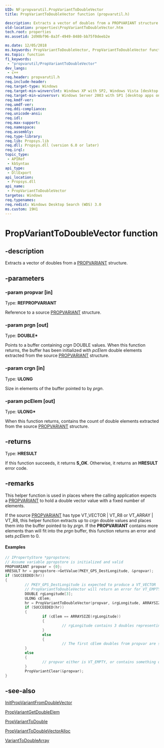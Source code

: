 ```yaml
---
UID: NF:propvarutil.PropVariantToDoubleVector
title: PropVariantToDoubleVector function (propvarutil.h)

description: Extracts a vector of doubles from a PROPVARIANT structure.
old-location: properties\PropVariantToDoubleVector.htm
tech.root: properties
ms.assetid: 2d90bf96-8a3f-4949-8480-bb75f0deeb2e

ms.date: 12/05/2018
ms.keywords: PropVariantToDoubleVector, PropVariantToDoubleVector function [Windows Properties], _shell_PropVariantToDoubleVector, properties.PropVariantToDoubleVector, propvarutil/PropVariantToDoubleVector, shell.PropVariantToDoubleVector
ms.topic: function
f1_keywords: 
 - "propvarutil/PropVariantToDoubleVector"
dev_langs:
 - c++
req.header: propvarutil.h
req.include-header: 
req.target-type: Windows
req.target-min-winverclnt: Windows XP with SP2, Windows Vista [desktop apps only]
req.target-min-winversvr: Windows Server 2003 with SP1 [desktop apps only]
req.kmdf-ver: 
req.umdf-ver: 
req.ddi-compliance: 
req.unicode-ansi: 
req.idl: 
req.max-support: 
req.namespace: 
req.assembly: 
req.type-library: 
req.lib: Propsys.lib
req.dll: Propsys.dll (version 6.0 or later)
req.irql: 
topic_type:
 - APIRef
 - kbSyntax
api_type:
 - DllExport
api_location:
 - Propsys.dll
api_name:
 - PropVariantToDoubleVector
targetos: Windows
req.typenames: 
req.redist: Windows Desktop Search (WDS) 3.0
ms.custom: 19H1
---
```


# PropVariantToDoubleVector function


## -description


Extracts a vector of doubles from a <a href="https://docs.microsoft.com/windows/desktop/api/propidl/ns-propidl-propvariant">PROPVARIANT</a> structure.


## -parameters




### -param propvar [in]

Type: <b>REFPROPVARIANT</b>

Reference to a source <a href="https://docs.microsoft.com/windows/desktop/api/propidl/ns-propidl-propvariant">PROPVARIANT</a> structure. 


### -param prgn [out]

Type: <b>DOUBLE*</b>

Points to a buffer containing <i>crgn</i> DOUBLE values. When this function returns, the buffer has been initialized with <i>pcElem</i> double elements extracted from the source <a href="https://docs.microsoft.com/windows/desktop/api/propidl/ns-propidl-propvariant">PROPVARIANT</a> structure.


### -param crgn [in]

Type: <b>ULONG</b>

Size in elements of the buffer pointed to by <i>prgn</i>.


### -param pcElem [out]

Type: <b>ULONG*</b>

When this function returns, contains the count of double elements extracted from the source <a href="https://docs.microsoft.com/windows/desktop/api/propidl/ns-propidl-propvariant">PROPVARIANT</a> structure.


## -returns



Type: <b>HRESULT</b>

If this function succeeds, it returns <b xmlns:loc="http://microsoft.com/wdcml/l10n">S_OK</b>. Otherwise, it returns an <b xmlns:loc="http://microsoft.com/wdcml/l10n">HRESULT</b> error code.




## -remarks



This helper function is used in places where the calling application expects a <a href="https://docs.microsoft.com/windows/desktop/api/propidl/ns-propidl-propvariant">PROPVARIANT</a> to hold a double vector value with a fixed number of elements.

If the source <a href="https://docs.microsoft.com/windows/desktop/api/propidl/ns-propidl-propvariant">PROPVARIANT</a> has type VT_VECTOR | VT_R8 or VT_ARRAY | VT_R8, this helper function extracts up to <i>crgn</i> double values and places them into the buffer pointed to by <i>prgn</i>. If the <b>PROPVARIANT</b> contains more elements than will fit into the <i>prgn</i> buffer, this function returns an error and sets <i>pcElem</i> to 0.


#### Examples


```cpp
// IPropertyStore *ppropstore;
// Assume variable ppropstore is initialized and valid
PROPVARIANT propvar = {0};
HRESULT hr = ppropstore->GetValue(PKEY_GPS_DestLongitude, &propvar);
if (SUCCEEDED(hr))
{
         // PKEY_GPS_DestLongitude is expected to produce a VT_VECTOR | VT_R8 with three values, or VT_EMPTY
         // PropVariantToDoubleVector will return an error for VT_EMPTY
         DOUBLE rgLongitude[3];
         ULONG cElem;
         hr = PropVariantToDoubleVector(propvar, &rgLongitude, ARRAYSIZE(rgLongitude), &cElem);
         if (SUCCEEDED(hr))
         {
                 if (cElem == ARRAYSIZE(rgLongitude))
                 {
                          // rgLongitude contains 3 doubles representing the degrees, minutes, and seconds of longitude
                 }
                 else
                 {
                          // The first cElem doubles from propvar are stored in the first 3 elements of rgLongitude
         }
         else
         {
                 // propvar either is VT_EMPTY, or contains something other than a vector of 3 doubles
         }
         PropVariantClear(&propvar);
}
```





## -see-also




<a href="https://docs.microsoft.com/windows/desktop/api/propvarutil/nf-propvarutil-initpropvariantfromdoublevector">InitPropVariantFromDoubleVector</a>



<a href="https://docs.microsoft.com/windows/desktop/api/propvarutil/nf-propvarutil-propvariantgetdoubleelem">PropVariantGetDoubleElem</a>



<a href="https://docs.microsoft.com/windows/desktop/api/propvarutil/nf-propvarutil-propvarianttodouble">PropVariantToDouble</a>



<a href="https://docs.microsoft.com/windows/desktop/api/propvarutil/nf-propvarutil-propvarianttodoublevectoralloc">PropVariantToDoubleVectorAlloc</a>



<a href="https://docs.microsoft.com/windows/desktop/api/propvarutil/nf-propvarutil-varianttodoublearray">VariantToDoubleArray</a>
 

 

